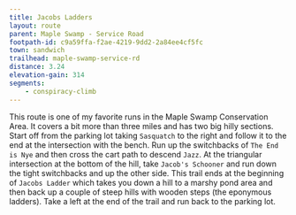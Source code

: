 ```yaml
---
title: Jacobs Ladders
layout: route
parent: Maple Swamp - Service Road
footpath-id: c9a59ffa-f2ae-4219-9dd2-2a84ee4cf5fc
town: sandwich
trailhead: maple-swamp-service-rd
distance: 3.24
elevation-gain: 314
segments:
    - conspiracy-climb
---
```

This route is one of my favorite runs in the Maple Swamp Conservation Area. It covers a bit more than three miles and has two big hilly sections. Start off from the parking lot taking ```Sasquatch``` to the right and follow it to the end at the intersection with the bench. Run up the switchbacks of ```The End is Nye``` and then cross the cart path to descend ```Jazz```. At the triangular intersection at the bottom of the hill, take ```Jacob's Schooner``` and run down the tight switchbacks and up the other side. This trail ends at the beginning of ```Jacobs Ladder``` which takes you down a hill to a marshy pond area and then back up a couple of steep hills with wooden steps (the eponymous ladders). Take a left at the end of the trail and run back to the parking lot.